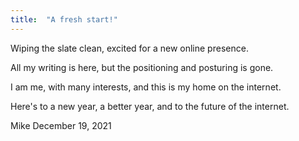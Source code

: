 ```yaml
---
title:  "A fresh start!"
---
```

Wiping the slate clean, excited for a new online presence.

All my writing is here, but the positioning and posturing is gone.

I am me, with many interests, and this is my home on the internet.

Here's to a new year, a better year, and to the future of the internet.

Mike
December 19, 2021
